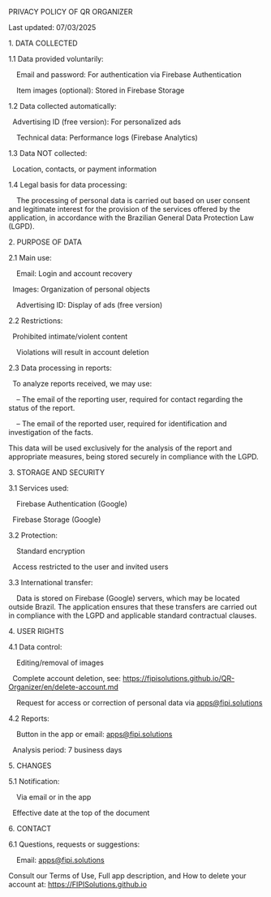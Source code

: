 PRIVACY POLICY OF QR ORGANIZER



Last updated: 07/03/2025



1\. DATA COLLECTED

1.1 Data provided voluntarily:

&nbsp;   Email and password: For authentication via Firebase Authentication

&nbsp;   Item images (optional): Stored in Firebase Storage

1.2 Data collected automatically:

    Advertising ID (free version): For personalized ads

&nbsp;   Technical data: Performance logs (Firebase Analytics)

1.3 Data NOT collected:

    Location, contacts, or payment information

1.4 Legal basis for data processing:

&nbsp;   The processing of personal data is carried out based on user consent and legitimate interest for the provision of the services offered by the application, in accordance with the Brazilian General Data Protection Law (LGPD).



2\. PURPOSE OF DATA

2.1 Main use:

&nbsp;   Email: Login and account recovery

    Images: Organization of personal objects

&nbsp;   Advertising ID: Display of ads (free version)

2.2 Restrictions:

    Prohibited intimate/violent content

&nbsp;   Violations will result in account deletion

2.3 Data processing in reports:

    To analyze reports received, we may use:

&nbsp;     – The email of the reporting user, required for contact regarding the status of the report.

&nbsp;     – The email of the reported user, required for identification and investigation of the facts.



This data will be used exclusively for the analysis of the report and appropriate measures, being stored securely in compliance with the LGPD.



3\. STORAGE AND SECURITY

3.1 Services used:

&nbsp;   Firebase Authentication (Google)

    Firebase Storage (Google)

3.2 Protection:

&nbsp;   Standard encryption

    Access restricted to the user and invited users

3.3 International transfer:

&nbsp;   Data is stored on Firebase (Google) servers, which may be located outside Brazil. The application ensures that these transfers are carried out in compliance with the LGPD and applicable standard contractual clauses.



4\. USER RIGHTS

4.1 Data control:

&nbsp;   Editing/removal of images

    Complete account deletion, see: https://fipisolutions.github.io/QR-Organizer/en/delete-account.md

&nbsp;   Request for access or correction of personal data via apps@fipi.solutions

4.2 Reports:

&nbsp;   Button in the app or email: apps@fipi.solutions

    Analysis period: 7 business days



5\. CHANGES

5.1 Notification:

&nbsp;   Via email or in the app

    Effective date at the top of the document



6\. CONTACT

6.1 Questions, requests or suggestions:

&nbsp;   Email: apps@fipi.solutions



Consult our Terms of Use, Full app description, and How to delete your account at: https://FIPISolutions.github.io

